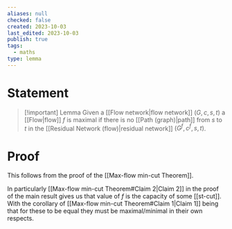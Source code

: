 ```yaml
---
aliases: null
checked: false
created: 2023-10-03
last_edited: 2023-10-03
publish: true
tags:
  - maths
type: lemma
---
```

# Statement

>[!important] Lemma
>Given a [[Flow network|flow network]] $(G, c, s, t)$ a [[Flow|flow]] $f$ is maximal if there is no [[Path (graph)|path]] from $s$ to $t$ in the [[Residual Network (flow)|residual network]] $(G^f, c^f, s, t)$.
>

# Proof

This follows from the proof of the [[Max-flow min-cut Theorem]].

In particularly [[Max-flow min-cut Theorem#Claim 2|Claim 2]] in the proof of the main result gives us that value of $f$ is the capacity of some [[st-cut]]. With the corollary of [[Max-flow min-cut Theorem#Claim 1|Claim 1]] being that for these to be equal they must be maximal/minimal in their own respects.
